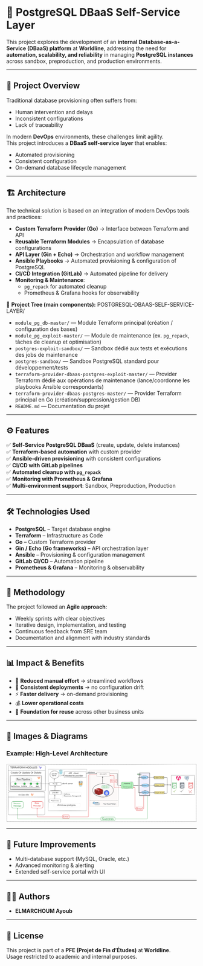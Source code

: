 # 📘 PostgreSQL DBaaS Self-Service Layer

This project explores the development of an **internal Database-as-a-Service (DBaaS) platform** at **Worldline**, addressing the need for **automation, scalability, and reliability** in managing **PostgreSQL instances** across sandbox, preproduction, and production environments.  

---

## 🚀 Project Overview

Traditional database provisioning often suffers from:
- Human intervention and delays  
- Inconsistent configurations  
- Lack of traceability  

In modern **DevOps** environments, these challenges limit agility.  
This project introduces a **DBaaS self-service layer** that enables:
- Automated provisioning  
- Consistent configuration  
- On-demand database lifecycle management  

---

## 🏗️ Architecture

The technical solution is based on an integration of modern DevOps tools and practices:

- **Custom Terraform Provider (Go)** → Interface between Terraform and API  
- **Reusable Terraform Modules** → Encapsulation of database configurations  
- **API Layer (Gin + Echo)** → Orchestration and workflow management  
- **Ansible Playbooks** → Automated provisioning & configuration of PostgreSQL  
- **CI/CD Integration (GitLab)** → Automated pipeline for delivery  
- **Monitoring & Maintenance**:  
  - `pg_repack` for automated cleanup  
  - Prometheus & Grafana hooks for observability  

📌 **Project Tree (main components):**
POSTGRESQL-DBAAS-SELF-SERVICE-LAYER/
- `module_pg_db-master/` — Module Terraform principal (création / configuration des bases)
- `module_pg_exploit-master/` — Module de maintenance (ex. `pg_repack`, tâches de cleanup et optimisation)
- `postgres-exploit-sandbox/` — Sandbox dédié aux tests et exécutions des jobs de maintenance
- `postgres-sandbox/` — Sandbox PostgreSQL standard pour développement/tests
- `terraform-provider-dbaas-postgres-exploit-master/` — Provider Terraform dédié aux opérations de maintenance (lance/coordonne les playbooks Ansible correspondants)
- `terraform-provider-dbaas-postgres-master/` — Provider Terraform principal en Go (création/suppression/gestion DB)
- `README.md` — Documentation du projet



---

## ⚙️ Features

✅ **Self-Service PostgreSQL DBaaS** (create, update, delete instances)  
✅ **Terraform-based automation** with custom provider  
✅ **Ansible-driven provisioning** with consistent configurations  
✅ **CI/CD with GitLab pipelines**  
✅ **Automated cleanup with `pg_repack`**  
✅ **Monitoring with Prometheus & Grafana**  
✅ **Multi-environment support**: Sandbox, Preproduction, Production  

---

## 🛠️ Technologies Used

- **PostgreSQL** – Target database engine  
- **Terraform** – Infrastructure as Code  
- **Go** – Custom Terraform provider  
- **Gin / Echo (Go frameworks)** – API orchestration layer  
- **Ansible** – Provisioning & configuration management  
- **GitLab CI/CD** – Automation pipeline  
- **Prometheus & Grafana** – Monitoring & observability  

---

## 🎯 Methodology

The project followed an **Agile approach**:
- Weekly sprints with clear objectives  
- Iterative design, implementation, and testing  
- Continuous feedback from SRE team  
- Documentation and alignment with industry standards  

---

## 📊 Impact & Benefits

- 🚀 **Reduced manual effort** → streamlined workflows  
- 🔄 **Consistent deployments** → no configuration drift  
- ⚡ **Faster delivery** → on-demand provisioning  
- 💰 **Lower operational costs**  
- 🔧 **Foundation for reuse** across other business units  

---

## 📸 Images & Diagrams

### Example: High-Level Architecture
![Architecture Example](Architetcture.png)


---

## 📌 Future Improvements

- Multi-database support (MySQL, Oracle, etc.)  
- Advanced monitoring & alerting  
- Extended self-service portal with UI  

---

## 🧑‍💻 Authors

- **ELMARCHOUM Ayoub**  

---

## 📄 License

This project is part of a **PFE (Projet de Fin d’Études)** at **Worldline**.  
Usage restricted to academic and internal purposes.
